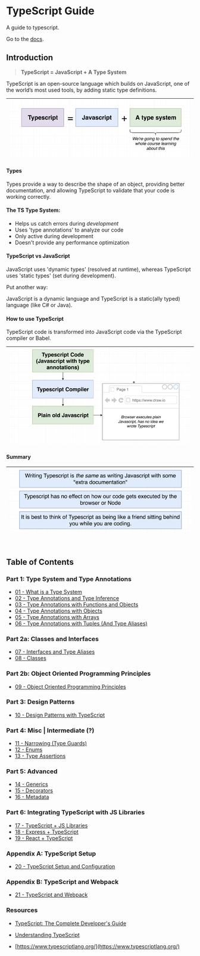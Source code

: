 # TypeScript Guide

A guide to typescript.

Go to the [docs](./docs/00-index.md).

## Introduction

> **TypeScript = JavaScript + A Type System**

TypeScript is an open-source language which builds on JavaScript, one of the world’s most used tools, by adding static type definitions.


|![](./docs/screenshots/01-typescript.png)
|--


#### Types

Types provide a way to describe the shape of an object, providing better documentation, and allowing TypeScript to validate that your code is working correctly.

#### The TS Type System:

 - Helps us catch errors during *development*
 - Uses 'type annotations' to analyze our code
 - Only active during development
 - Doesn't provide any performance optimization

#### TypeScript vs JavaScript

JavaScript uses 'dynamic types' (resolved at runtime), whereas TypeScript uses 'static types' (set during development).

Put another way:

JavaScript is a dynamic language and TypeScript is a static(ally typed) language (like C# or Java).

#### How to use TypeScript

TypeScript code is transformed into JavaScript code via the TypeScript compiler or Babel.

|![](./docs/screenshots/02-ts-compiler.png)
|--


#### Summary

|![](./docs/screenshots/03-summary.png)
|--

<br />

## Table of Contents

### Part 1: Type System and Type Annotations

 - [01 - What is a Type System](/docs/01-type-system.md)
 - [02 - Type Annotations and Type Inference](/docs/02-type-annotations-and-inference.md)
 - [03 - Type Annotations with Functions and Objects](/docs/03-type-annotations-with-functions.md)
 - [04 - Type Annotations with Objects](/docs/04-type-annotations-with-objects.md)
 - [05 - Type Annotations with Arrays](/docs/05-type-annotations-with-arrays.md)
 - [06 - Type Annotations with Tuples (And Type Aliases)](/docs/06-type-annotations-with-tuples.md)

### Part 2a: Classes and Interfaces

 - [07 - Interfaces and Type Aliases](/docs/07-interfaces.md)
 - [08 - Classes](/docs/08-classes.md)

### Part 2b: Object Oriented Programming Principles

 - [09 - Object Oriented Programming Principles](/docs/09-object-oriented-programming.md)

### Part 3: Design Patterns

 - [10 - Design Patterns with TypeScript](/docs/10-design-patterns.md)

### Part 4: Misc | Intermediate (?)

 - [11 - Narrowing (Type Guards)](/docs/11-type-guards.md)
 - [12 - Enums](/docs/12-enums.md)
 - [13 - Type Assertions](/docs/13-type-assertions.md)

### Part 5: Advanced

 - [14 - Generics](/docs/14-generics.md)
 - [15 - Decorators](/docs/15-decorators.md)
 - [16 - Metadata](/docs/16-metadata.md)

### Part 6: Integrating TypeScript with JS Libraries

 - [17 - TypeScript + JS Libraries](/docs/17-ts-and-js-libraries.md)
 - [18 - Express + TypeScript](/docs/18-ts-and-express.md)
 - [19 - React + TypeScript](/docs/19-ts-and-react.md)

### Appendix A: TypeScript Setup

 - [20 - TypeScript Setup and Configuration](/docs/20-ts-setup.md)

### Appendix B: TypeScript and Webpack

 - [21 - TypeScript and Webpack](/docs/21-ts-webpack.md)

### Resources

 - [TypeScript: The Complete Developer's Guide](https://www.udemy.com/course/typescript-the-complete-developers-guide)
 - [Understanding TypeScript](https://www.udemy.com/course/understanding-typescript)

 - [https://www.typescriptlang.org/](https://www.typescriptlang.org/)
